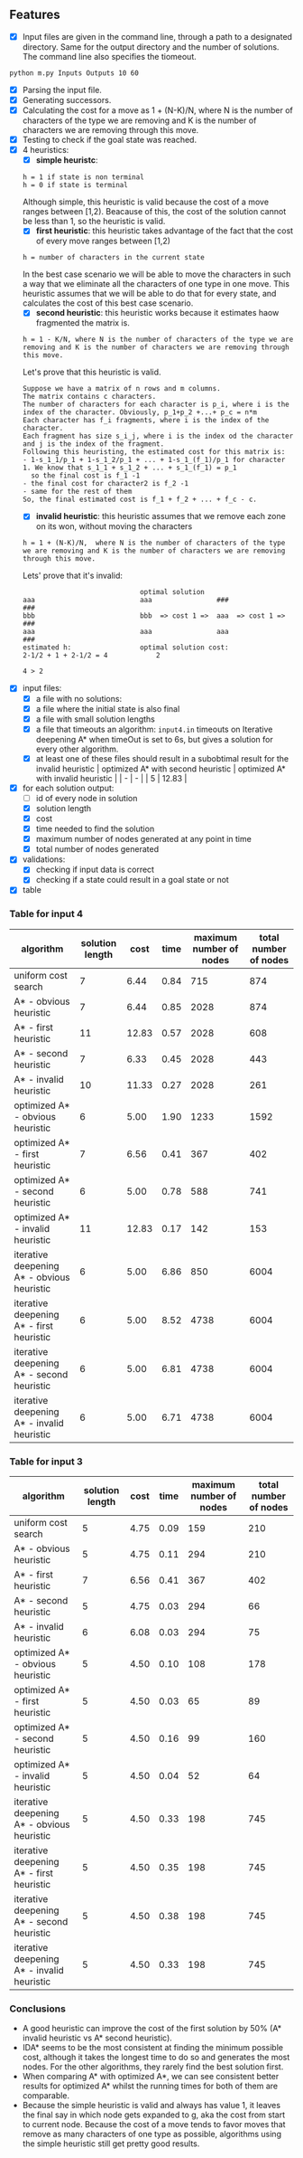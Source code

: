 ## Features
- [x] Input files are given in the command line, through a path to a designated directory. Same for the output directory and the number of solutions. The command line also specifies the tiomeout.
```
python m.py Inputs Outputs 10 60
```
- [x] Parsing the input file.
- [x] Generating successors.
- [x] Calculating the cost for a move as 1 + (N-K)/N, where N is the number of characters of the type we are removing and K is the number of characters we are removing through this move. 
- [x] Testing to check if the goal state was reached.
- [x] 4 heuristics:
  - [x] **simple heuristc**: 
  ```
  h = 1 if state is non terminal
  h = 0 if state is terminal
  ```
  Although simple, this heuristic is valid because the cost of a move ranges between \[1,2). Beacause of this, the cost of the solution cannot be less than 1, so the heuristic is valid.
  - [x] **first heuristic**: this heuristic takes advantage of the fact that the cost of every move ranges between \[1,2)
  ```
  h = number of characters in the current state
  ```
  In the best case scenario we will be able to move the characters in such a way that we eliminate all the characters of one type in one move. This heuristic assumes that we will be able to do that for every state, and calculates the cost of this best case scenario.
  - [x] **second heuristic**: this heuristic works because it estimates haow fragmented the matrix is. 
  ```
  h = 1 - K/N, where N is the number of characters of the type we are removing and K is the number of characters we are removing through this move. 
  ```
  Let's prove that this heuristic is valid.
  ````
  Suppose we have a matrix of n rows and m columns.
  The matrix contains c characters.
  The number of characters for each character is p_i, where i is the index of the character. Obviously, p_1+p_2 +...+ p_c = n*m
  Each character has f_i fragments, where i is the index of the character.
  Each fragment has size s_i_j, where i is the index od the character and j is the index of the fragment.
  Following this heuristing, the estimated cost for this matrix is: 
  - 1-s_1_1/p_1 + 1-s_1_2/p_1 + ... + 1-s_1_(f_1)/p_1 for character 1. We know that s_1_1 + s_1_2 + ... + s_1_(f_1) = p_1
    so the final cost is f_1 -1
  - the final cost for character2 is f_2 -1
  - same for the rest of them
  So, the final estimated cost is f_1 + f_2 + ... + f_c - c.
  ````
  - [x] **invalid heuristic**: this heuristic assumes that we remove each zone on its won, without moving the characters    
  ```
  h = 1 + (N-K)/N,  where N is the number of characters of the type we are removing and K is the number of characters we are removing through this move. 
  ```
  Lets' prove that it's invalid:
  ```` 
                               optimal solution       
  aaa                          aaa                ###                ###
  bbb                          bbb  => cost 1 =>  aaa  => cost 1 =>  ###
  aaa                          aaa                aaa                ###
  estimated h:                 optimal solution cost:
  2-1/2 + 1 + 2-1/2 = 4            2
  
  4 > 2
  ````
- [x] input files: 
  - [x] a file with no solutions:
  - [x] a file where the initial state is also final
  - [x] a file with small solution lengths
  - [x] a file that timeouts an algorithm: `input4.in` timeouts on Iterative deepening A\* when timeOut is set to 6s, but gives a solution for every other algorithm.
  - [x] at least one of these files should result in a subobtimal result for the invalid heuristic
    | optimized A\* with second heuristic | optimized A\* with invalid heuristic |
    | - | - |
    | 5 | 12.83 |

- [x] for each solution output:
  - [ ] id of every node in solution
  - [x] solution length
  - [x] cost  
  - [x] time needed to find the solution
  - [x] maximum number of nodes generated at any point in time
  - [x] total number of nodes generated 
- [x] validations:
  - [x] checking if input data is correct
  - [x] checking if a state could result in a goal state or not
- [x] table

### Table for input 4

| algorithm | solution length | cost | time | maximum number of nodes | total number of nodes
| - | - | - | - | - | - |
| uniform cost search | 7 | 6.44 | 0.84 | 715 | 874 |
| A* - obvious heuristic | 7 | 6.44 | 0.85 | 2028 | 874 |
| A* - first heuristic | 11 | 12.83 | 0.57 | 2028 | 608 |
| A* - second heuristic | 7 | 6.33 | 0.45 | 2028 | 443 |
| A* - invalid heuristic | 10 | 11.33 | 0.27 | 2028 | 261 |
| optimized A* - obvious heuristic | 6 | 5.00 | 1.90 | 1233 | 1592 |
| optimized A* - first heuristic | 7 | 6.56 | 0.41 | 367 | 402 |
| optimized A* - second heuristic | 6 | 5.00 | 0.78 | 588 | 741 |
| optimized A* - invalid heuristic | 11 | 12.83 | 0.17 | 142 | 153 |
| iterative deepening A* - obvious heuristic | 6 | 5.00 | 6.86 | 850 | 6004 |
| iterative deepening A* - first heuristic | 6 | 5.00 | 8.52 | 4738 | 6004 |
| iterative deepening A* - second heuristic | 6 | 5.00 | 6.81 | 4738 | 6004 |
| iterative deepening A* - invalid heuristic | 6 | 5.00 | 6.71 | 4738 | 6004 |

### Table for input 3

| algorithm | solution length | cost | time | maximum number of nodes | total number of nodes
| - | - | - | - | - | - |
| uniform cost search | 5 | 4.75 | 0.09 | 159 | 210 |
| A* - obvious heuristic | 5 | 4.75 | 0.11 | 294 | 210 |
| A* - first heuristic | 7 | 6.56 | 0.41 | 367 | 402 |
| A* - second heuristic | 5 | 4.75 | 0.03 | 294 | 66 |
| A* - invalid heuristic | 6 | 6.08 | 0.03 | 294 | 75 |
| optimized A* - obvious heuristic | 5 | 4.50 | 0.10 | 108 | 178 |
| optimized A* - first heuristic | 5 | 4.50 | 0.03 | 65 | 89 |
| optimized A* - second heuristic | 5 | 4.50 | 0.16 | 99 | 160 |
| optimized A* - invalid heuristic | 5 | 4.50 | 0.04 | 52 | 64 |
| iterative deepening A* - obvious heuristic | 5 | 4.50 | 0.33 | 198 | 745 |
| iterative deepening A* - first heuristic | 5 | 4.50 | 0.35 | 198 | 745 |
| iterative deepening A* - second heuristic | 5 | 4.50 | 0.38 | 198 | 745 |
| iterative deepening A* - invalid heuristic | 5 | 4.50 | 0.33 | 198 | 745 |

### Conclusions
- A good heuristic can improve the cost of the first solution by 50% (A* invalid heuristic vs A* second heuristic).
- IDA* seems to be the most consistent at finding the minimum possible cost, although it takes the longest time to do so and generates the most nodes. For the other algorithms, they rarely find the best solution first. 
- When comparing A* with optimized A*, we can see consistent better results for optimized A* whilst the running times for both of them are comparable.
- Because the simple heuristic is valid and always has value 1, it leaves the final say in which node gets expanded to g, aka the cost from start to current node. Because the cost of a move tends to favor moves that remove as many characters of one type as possible, algorithms using the simple heuristic still get pretty good results.
